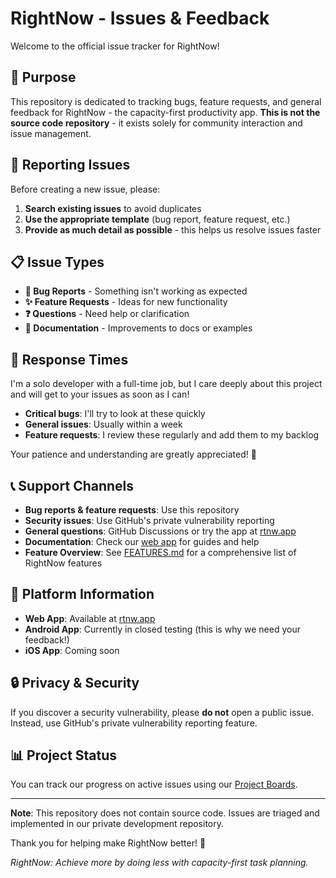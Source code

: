 # RightNow - Issues & Feedback

Welcome to the official issue tracker for RightNow!

## 🎯 Purpose

This repository is dedicated to tracking bugs, feature requests, and general feedback for RightNow - the capacity-first productivity app. **This is not the source code repository** - it exists solely for community interaction and issue management.

## 🐛 Reporting Issues

Before creating a new issue, please:

1. **Search existing issues** to avoid duplicates
2. **Use the appropriate template** (bug report, feature request, etc.)
3. **Provide as much detail as possible** - this helps us resolve issues faster

## 📋 Issue Types

- **🐛 Bug Reports** - Something isn't working as expected
- **✨ Feature Requests** - Ideas for new functionality
- **❓ Questions** - Need help or clarification
- **📖 Documentation** - Improvements to docs or examples

## 🚀 Response Times

I'm a solo developer with a full-time job, but I care deeply about this project and will get to your issues as soon as I can!

- **Critical bugs**: I'll try to look at these quickly
- **General issues**: Usually within a week
- **Feature requests**: I review these regularly and add them to my backlog

Your patience and understanding are greatly appreciated! 💚

## 📞 Support Channels

- **Bug reports & feature requests**: Use this repository
- **Security issues**: Use GitHub's private vulnerability reporting
- **General questions**: GitHub Discussions or try the app at [rtnw.app](https://rtnw.app)
- **Documentation**: Check our [web app](https://rtnw.app) for guides and help
- **Feature Overview**: See [FEATURES.md](FEATURES.md) for a comprehensive list of RightNow features

## 📱 Platform Information

- **Web App**: Available at [rtnw.app](https://rtnw.app)
- **Android App**: Currently in closed testing (this is why we need your feedback!)
- **iOS App**: Coming soon

## 🔒 Privacy & Security

If you discover a security vulnerability, please **do not** open a public issue. Instead, use GitHub's private vulnerability reporting feature.

## 📊 Project Status

You can track our progress on active issues using our [Project Boards](../../projects).

---

**Note**: This repository does not contain source code. Issues are triaged and implemented in our private development repository.

Thank you for helping make RightNow better! 🙏

*RightNow: Achieve more by doing less with capacity-first task planning.*
